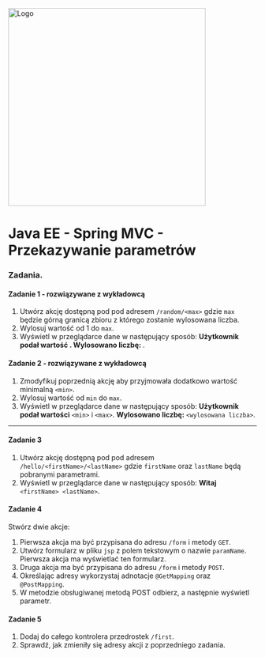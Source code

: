<img alt="Logo" src="http://coderslab.pl/svg/logo-coderslab.svg" width="400">

# Java EE  - Spring MVC - Przekazywanie parametrów

### Zadania.


#### Zadanie 1 - rozwiązywane z wykładowcą

1. Utwórz akcję dostępną pod pod adresem `/random/<max>` gdzie `max` będzie górną granicą zbioru z którego zostanie wylosowana liczba.
2. Wylosuj wartość od 1 do `max`.
3. Wyświetl w przeglądarce dane w następujący sposób: **Użytkownik podał wartość <max>. Wylosowano liczbę: <wylosowana liczba>**.

#### Zadanie 2 - rozwiązywane z wykładowcą

1. Zmodyfikuj poprzednią akcję aby przyjmowała dodatkowo wartość minimalną `<min>`.
2. Wylosuj wartość od `min` do `max`.
3. Wyświetl w przeglądarce dane w następujący sposób: **Użytkownik podał wartości** `<min>` i `<max>`.
 **Wylosowano liczbę:** `<wylosowana liczba>`.

-------------------------------------------------------------------------------

#### Zadanie 3

1. Utwórz akcję dostępną pod pod adresem `/hello/<firstName>/<lastName>` gdzie `firstName` oraz `lastName`  będą pobranymi parametrami.
3. Wyświetl w przeglądarce dane w następujący sposób: **Witaj** `<firstName> <lastName>`.

#### Zadanie 4

Stwórz dwie akcje:
1. Pierwsza akcja ma być przypisana do adresu `/form` i metody `GET`.
2. Utwórz formularz w pliku `jsp` z polem tekstowym o nazwie `paramName`. Pierwsza akcja ma wyświetlać ten formularz.
2. Druga akcja ma być przypisana do adresu `/form` i metody `POST`.
3. Określając adresy wykorzystaj adnotacje `@GetMapping` oraz `@PostMapping`.
4. W metodzie obsługiwanej metodą POST odbierz, a następnie wyświetl parametr.

#### Zadanie 5
1. Dodaj do całego kontrolera przedrostek `/first`. 
2. Sprawdź, jak zmieniły się adresy akcji z poprzedniego zadania.